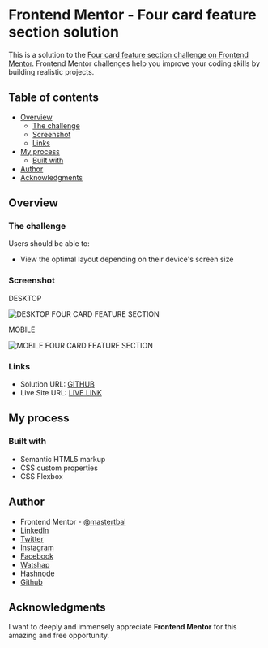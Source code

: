 # Frontend Mentor - Four card feature section solution

This is a solution to the [Four card feature section challenge on Frontend Mentor](https://www.frontendmentor.io/challenges/four-card-feature-section-weK1eFYK). Frontend Mentor challenges help you improve your coding skills by building realistic projects. 

## Table of contents

- [Overview](#overview)
  - [The challenge](#the-challenge)
  - [Screenshot](#screenshot)
  - [Links](#links)
- [My process](#my-process)
  - [Built with](#built-with)
- [Author](#author)
- [Acknowledgments](#acknowledgments)

## Overview

### The challenge

Users should be able to:

- View the optimal layout depending on their device's screen size

### Screenshot
DESKTOP

![DESKTOP FOUR CARD FEATURE SECTION](https://user-images.githubusercontent.com/28808054/167263377-1a755d5d-31aa-4904-b587-3398e7673a08.png)

MOBILE

![MOBILE FOUR CARD FEATURE SECTION](https://user-images.githubusercontent.com/28808054/167263387-a09a9fe9-fbac-4ae1-ae36-6956260ea6f4.png)

### Links

- Solution URL: [GITHUB](https://github.com/mastertbal/FOUR-CARD-FEATURE-SECTION/edit/master/README.md)
- Live Site URL: [LIVE LINK](https://mastertbal.github.io/FOUR-CARD-FEATURE-SECTION/index.html)

## My process

### Built with

- Semantic HTML5 markup
- CSS custom properties
- CSS Flexbox

## Author
- Frontend Mentor - [@mastertbal](https://www.frontendmentor.io/profile/mastertbal)
- [LinkedIn](https://www.linkedin.com/in/oluwatobi-balogun-536044160)
- [Twitter](https://www.twitter.com/mastertbal)
- [Instagram](https://www.instagram.com/mastertbal)
- [Facebook](https://www.facebook.com/oluwatobi.balogun.984349)
- [Watshap](https://wa.me/07058350844)
- [Hashnode](https://mastertbal.hashnode.dev)
- [Github](https://github.com/mastertbal)

## Acknowledgments

I want to deeply and immensely appreciate **Frontend Mentor** for this amazing and free opportunity.
